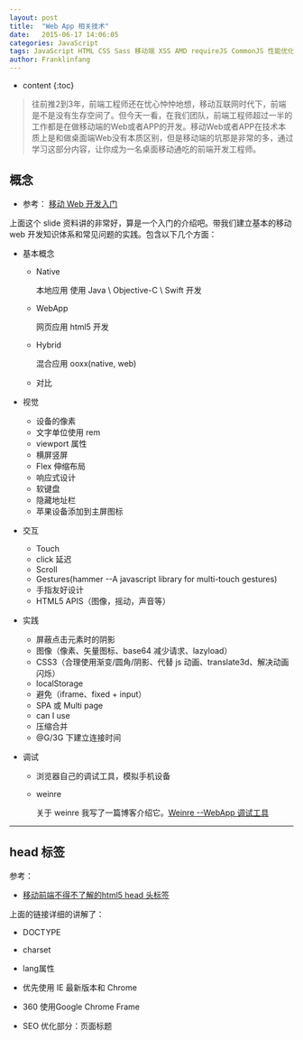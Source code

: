 ```yaml
---
layout: post
title:  "Web App 相关技术"
date:   2015-06-17 14:06:05
categories: JavaScript
tags: JavaScript HTML CSS Sass 移动端 XSS AMD requireJS CommonJS 性能优化 WebApp
author: Franklinfang
---
```


* content
{:toc}

> 往前推2到3年，前端工程师还在忧心忡忡地想，移动互联网时代下，前端是不是没有生存空间了。但今天一看，在我们团队，前端工程师超过一半的工作都是在做移动端的Web或者APP的开发。移动Web或者APP在技术本质上是和做桌面端Web没有本质区别，但是移动端的坑那是非常的多，通过学习这部分内容，让你成为一名桌面移动通吃的前端开发工程师。





## 概念

* 参考： [移动 Web 开发入门](http://junmer.github.io/mobile-dev-get-started/)

上面这个 slide 资料讲的非常好，算是一个入门的介绍吧。带我们建立基本的移动 web 开发知识体系和常见问题的实践。包含以下几个方面：

* 基本概念
    * Native

        本地应用 使用 Java \ Objective-C \ Swift 开发

    * WebApp

        网页应用 html5 开发

    * Hybrid

        混合应用 ooxx(native, web)

    * 对比

* 视觉
    * 设备的像素
    * 文字单位使用 rem
    * viewport 属性
    * 横屏竖屏
    * Flex 伸缩布局
    * 响应式设计
    * 软键盘
    * 隐藏地址栏
    * 苹果设备添加到主屏图标
* 交互
    * Touch
    * click 延迟
    * Scroll
    * Gestures(hammer --A javascript library for multi-touch gestures)
    * 手指友好设计
    * HTML5 APIS（图像，摇动，声音等）
* 实践
    * 屏蔽点击元素时的阴影
    * 图像（像素、矢量图标、base64 减少请求、lazyload）
    * CSS3（合理使用渐变/圆角/阴影、代替 js 动画、translate3d、解决动画闪烁）
    * localStorage
    * 避免（iframe、fixed + input）
    * SPA 或 Multi page
    * can I use
    * 压缩合并
    * @G/3G 下建立连接时间
* 调试
    * 浏览器自己的调试工具，模拟手机设备
    * weinre

        关于 weinre 我写了一篇博客介绍它。[Weinre --WebApp 调试工具](http://gaohaoyang.github.io/2015/06/18/weinre/)

---

## head 标签

参考：

* [移动前端不得不了解的html5 head 头标签](http://www.css88.com/archives/5480)

上面的链接详细的讲解了：

* DOCTYPE
* charset
* lang属性
* 优先使用 IE 最新版本和 Chrome
* 360 使用Google Chrome Frame
* SEO 优化部分：页面标题<title>标签(head 头部必须)，页面关键词 keywords，页面描述内容 description，定义网页作者 author，网页搜索引擎索引方式
* 为移动设备添加 viewport

    `viewport` 可以让布局在移动浏览器上显示的更好。 通常会写

```html
<meta name ="viewport" content ="initial-scale=1, maximum-scale=3, minimum-scale=1, user-scalable=no">
<!-- `width=device-width` 会导致 iPhone 5 添加到主屏后以 WebApp 全屏模式打开页面时出现黑边 http://bigc.at/ios-webapp-viewport-meta.orz -->
```

* content 参数：
    * width viewport 宽度(数值/device-width)
    * height viewport 高度(数值/device-height)
    * initial-scale 初始缩放比例
    * maximum-scale 最大缩放比例
    * minimum-scale 最小缩放比例
    * user-scalable 是否允许用户缩放(yes/no)

* ios 设备，iOS 图标，Android，Windows 8

**总结：**

```html
<!DOCTYPE html> <!-- 使用 HTML5 doctype，不区分大小写 -->
<html lang="zh-cmn-Hans"> <!-- 更加标准的 lang 属性写法 http://zhi.hu/XyIa -->
<head>
    <!-- 声明文档使用的字符编码 -->
    <meta charset='utf-8'>
    <!-- 优先使用 IE 最新版本和 Chrome -->
    <meta http-equiv="X-UA-Compatible" content="IE=edge,chrome=1"/>
    <!-- 页面描述 -->
    <meta name="description" content="不超过150个字符"/>
    <!-- 页面关键词 -->
    <meta name="keywords" content=""/>
    <!-- 网页作者 -->
    <meta name="author" content="name, email@gmail.com"/>
    <!-- 搜索引擎抓取 -->
    <meta name="robots" content="index,follow"/>
    <!-- 为移动设备添加 viewport -->
    <meta name="viewport" content="initial-scale=1, maximum-scale=3, minimum-scale=1, user-scalable=no">
    <!-- `width=device-width` 会导致 iPhone 5 添加到主屏后以 WebApp 全屏模式打开页面时出现黑边 http://bigc.at/ios-webapp-viewport-meta.orz -->

    <!-- iOS 设备 begin -->
    <meta name="apple-mobile-web-app-title" content="标题">
    <!-- 添加到主屏后的标题（iOS 6 新增） -->
    <meta name="apple-mobile-web-app-capable" content="yes"/>
    <!-- 是否启用 WebApp 全屏模式，删除苹果默认的工具栏和菜单栏 -->

    <meta name="apple-itunes-app" content="app-id=myAppStoreID, affiliate-data=myAffiliateData, app-argument=myURL">
    <!-- 添加智能 App 广告条 Smart App Banner（iOS 6+ Safari） -->
    <meta name="apple-mobile-web-app-status-bar-style" content="black"/>
    <!-- 设置苹果工具栏颜色 -->
    <meta name="format-detection" content="telphone=no, email=no"/>
    <!-- 忽略页面中的数字识别为电话，忽略email识别 -->
    <!-- 启用360浏览器的极速模式(webkit) -->
    <meta name="renderer" content="webkit">
    <!-- 避免IE使用兼容模式 -->
    <meta http-equiv="X-UA-Compatible" content="IE=edge">
    <!-- 针对手持设备优化，主要是针对一些老的不识别viewport的浏览器，比如黑莓 -->
    <meta name="HandheldFriendly" content="true">
    <!-- 微软的老式浏览器 -->
    <meta name="MobileOptimized" content="320">
    <!-- uc强制竖屏 -->
    <meta name="screen-orientation" content="portrait">
    <!-- QQ强制竖屏 -->
    <meta name="x5-orientation" content="portrait">
    <!-- UC强制全屏 -->
    <meta name="full-screen" content="yes">
    <!-- QQ强制全屏 -->
    <meta name="x5-fullscreen" content="true">
    <!-- UC应用模式 -->
    <meta name="browsermode" content="application">
    <!-- QQ应用模式 -->
    <meta name="x5-page-mode" content="app">
    <!-- windows phone 点击无高光 -->
    <meta name="msapplication-tap-highlight" content="no">
    <!-- iOS 图标 begin -->
    <link rel="apple-touch-icon-precomposed" href="/apple-touch-icon-57x57-precomposed.png"/>
    <!-- iPhone 和 iTouch，默认 57x57 像素，必须有 -->
    <link rel="apple-touch-icon-precomposed" sizes="114x114" href="/apple-touch-icon-114x114-precomposed.png"/>
    <!-- Retina iPhone 和 Retina iTouch，114x114 像素，可以没有，但推荐有 -->
    <link rel="apple-touch-icon-precomposed" sizes="144x144" href="/apple-touch-icon-144x144-precomposed.png"/>
    <!-- Retina iPad，144x144 像素，可以没有，但推荐有 -->
    <!-- iOS 图标 end -->

    <!-- iOS 启动画面 begin -->
    <link rel="apple-touch-startup-image" sizes="768x1004" href="/splash-screen-768x1004.png"/>
    <!-- iPad 竖屏 768 x 1004（标准分辨率） -->
    <link rel="apple-touch-startup-image" sizes="1536x2008" href="/splash-screen-1536x2008.png"/>
    <!-- iPad 竖屏 1536x2008（Retina） -->
    <link rel="apple-touch-startup-image" sizes="1024x748" href="/Default-Portrait-1024x748.png"/>
    <!-- iPad 横屏 1024x748（标准分辨率） -->
    <link rel="apple-touch-startup-image" sizes="2048x1496" href="/splash-screen-2048x1496.png"/>
    <!-- iPad 横屏 2048x1496（Retina） -->

    <link rel="apple-touch-startup-image" href="/splash-screen-320x480.png"/>
    <!-- iPhone/iPod Touch 竖屏 320x480 (标准分辨率) -->
    <link rel="apple-touch-startup-image" sizes="640x960" href="/splash-screen-640x960.png"/>
    <!-- iPhone/iPod Touch 竖屏 640x960 (Retina) -->
    <link rel="apple-touch-startup-image" sizes="640x1136" href="/splash-screen-640x1136.png"/>
    <!-- iPhone 5/iPod Touch 5 竖屏 640x1136 (Retina) -->
    <!-- iOS 启动画面 end -->

    <!-- iOS 设备 end -->
    <meta name="msapplication-TileColor" content="#000"/>
    <!-- Windows 8 磁贴颜色 -->
    <meta name="msapplication-TileImage" content="icon.png"/>
    <!-- Windows 8 磁贴图标 -->

    <link rel="alternate" type="application/rss+xml" title="RSS" href="/rss.xml"/>
    <!-- 添加 RSS 订阅 -->
    <link rel="shortcut icon" type="image/ico" href="/favicon.ico"/>
    <!-- 添加 favicon icon -->

    <title>标题</title>
</head>
<body>
</body>
</html>
```

## 页面切换动画

* [移动端重构系列13——页面切换](http://www.w3cplus.com/mobile/mobile-terminal-refactoring-slider.html)
* [CSS3 3D Transform](http://www.w3cplus.com/css3/css3-3d-transform.html)

关于 HammerJS 的一个中文文档

* [Hammer.js](http://www.cnblogs.com/iamlilinfeng/p/4239957.html)

---

## CSS Processing

> CSS语言由于其自身语言设计的问题，加上一些浏览器兼容性问题，往往会使得我们在写它的时候，要写很多冗余代码，或者为了兼容性对同一个样式设定写好几遍。针对这些问题，诞生了CSS预处理和后处理的概念及相关方法、工具。
>
> 这些工具和方法帮助我们能够更加高效地书写可维护性更强的CSS代码。

这里我尝试使用了 Sass，果然很好用。下面记录几个 sass 教程。

* [Sass入门-w3cplus](http://www.w3cplus.com/sassguide/)
* [SASS用法指南-阮一峰](http://www.ruanyifeng.com/blog/2012/06/sass.html)

### 安装

首先要有 ruby 环境。

由于国内网络原因（你懂的），导致 rubygems.org 存放在 Amazon S3 上面的资源文件间歇性连接失败。这时候我们可以通过gem sources命令来配置源，先移除默认的 https://rubygems.org 源，然后添加淘宝的源 https://ruby.taobao.org/，然后查看下当前使用的源是哪个，如果是淘宝的，则表示可以输入 sass 安装命令 `gem install sass` 了。

    $ gem sources --remove https://rubygems.org/
    $ gem sources -a https://ruby.taobao.org/
    $ gem sources -l
    *** CURRENT SOURCES ***

    https://ruby.taobao.org
    # 请确保只有 ruby.taobao.org
    $ gem install sass

### 编译

    sass --watch style.scss:style.css --style expanded

---

### 补充

**`rem`**

字体单位使用 rem，用户在手机上设置了字体大小时，不会打破布局，造成混乱。

* [CSS3的REM设置字体大小-w3cplus](http://www.w3cplus.com/css3/define-font-size-with-css3-rem)
* [响应式十日谈第一日：使用 rem 设置文字大小-一丝](http://www.iyunlu.com/view/css-xhtml/76.html)

---

## 安全

> 安全是大家经常容易忽视，但其实一旦出现影响会非常大的问题，尤其对于没有经历过企业开发，或者没有踩过坑的同学，如果等到公司工作，做实际项目后非常容易发生安全问题。

### 分类

WEB基本攻击大致可以分为三大类：“资源枚举”、“参数操纵” 和 “其它攻击”

* 资源枚举
* 参数操纵
    * SQL注入
    * XPath注入
    * cgi命令执行
    * XXS（cross-site scripting跨域脚本攻击）其重点是“跨域”和“客户端执行”
        * Reflected XSS ——基于反射的XSS攻击。主要依靠站点服务端返回脚本，在客户端触发执行从而发起WEB攻击。
        * DOM-based or local XSS——基于DOM或本地的XSS攻击
        * Stored XSS——基于存储的XSS攻击
    * 会话劫持
* 其它攻击
    * CSRF（cross-site request forgery）跨站请求伪造
    * 钓鱼攻击指的是网站的伪造，比如ta0bao.com，然后在其中应用XSS等方式发起攻击。
    * 拒绝服务（DoS）指的是向网站发起洪水一样的请求（Traffic Floor），导致服务器超负荷并关闭，处理方法常规是采用QoS（Quality of Service）的软硬件解决方案。

### 关于 XSS

> **跨网站脚本**（Cross-site scripting，通常简称为XSS或跨站脚本或跨站脚本攻击）是一种网站应用程序的安全漏洞攻击，是代码注入的一种。它允许恶意用户将代码注入到网页上，其他用户在观看网页时就会受到影响。这类攻击通常包含了HTML以及用户端脚本语言。
>
> XSS攻击通常指的是通过利用网页开发时留下的漏洞，通过巧妙的方法注入恶意指令代码到网页，使用户加载并执行攻击者恶意制造的网页程序。这些恶意网页程序通常是JavaScript，但实际上也可以包括Java， VBScript， ActiveX， Flash 或者甚至是普通的HTML。攻击成功后，攻击者可能得到更高的权限（如执行一些操作）、私密网页内容、会话和cookie等各种内容。
>
> ——维基百科

### XSS 防护

1. 浏览器解析顺序：

    HTML Parser >> CSS Parser >> JavaScript Parser

2. 浏览器解码顺序：

    HTML Decoding >> URL Decoding >> JavaScript Decoding

3. 具体的防护方式：

    * 验证输入并且基于语境和按照正确的顺序转义不可信数据
        * HTML 中的字符串
        * HTML 属性中的字符串
        * 事件句柄属性和 JavaScript 中的字符串
        * HTML 属性中的 URL 路径
        * HTML 风格属性和 CSS 中的字符串
        * JavaScript 中的 HTML
    * 始终遵循白名单优于黑名单的做法
    * 使用 UTF-8 为默认的字符编码以及设置 content 为 text/html
    * 不要将用户可以控制的文本放在<meta>标签前。通过使用不同的字符集注射可以导致 XSS。
    * 使用 <!DOCTYPE html>
    * 使用推荐的 HTTP 响应头进行 XSS 防护
    * 防止 CRLF 注入/HTTP 响应拆分
    * 禁止 TRACE 和其他非必要方法


对于 innerHTML 的方式输出的，我们可以采用如下的方式转码

```js
/**
 * 转码 XSS 防护
 * @param  {String} str 用户输入的字符串
 * @return {String}     转码后的字符串
 */
function changeCode(str) {
    str = str.replace(/&/g, "&amp;")
              .replace(/</g, "&lt;")
              .replace(/>/g, "&gt;")
              .replace(/"/g, "&quot;")
              .replace(/'/g, "&#x27;")
              .replace(/\//g, "&#x2f;");
    return str;
}
```

---

参考：

* [浅谈WEB安全性（前端向）](http://www.cnblogs.com/vajoy/p/4176908.html)
* [XSS的原理分析与解剖](http://www.freebuf.com/articles/web/40520.html)
* [原创翻译：给开发者的终极XSS防护备忘录](http://www.fooying.com/chinese-translationthe-ultimate-xss-protection-cheatsheet-for-developers/)

---

## 性能优化

> 在自己做一些小项目时，可能是学校的一些网站项目，流量可能日均都不超过500，而且大多是校园局域网内访问；或者是开发一些实验室的MIS系统，这辈子你都不会去使用你开发的这个系统。在这样一些项目中，性能优化往往会被你忽略。
>
> 但是如果你是做一个日均PV数万、数十万、甚至更大的量级，开发的页面会被全国各地，不同网络条件的用户来进行访问。这个时候，性能问题就无法忽视了。在当今的网络条件下，如果你的页面3秒都无法完成首屏渲染，一定会让你的网站流失很多用户。
>
> 整个网站的性能优化有很多的环节和工作，大多数时候，不是前端工程师单独就能完成的，尤其在职能划分明确的公司中，往往需要前后端、运维、DBA等多个职位协同完成。所以，在我们的课程中，主要让你了解整个性能优化都涉及哪些方面的工作，同时，我们会专注介绍一些在前端领域可以重点关注的技术点。

这里就是网页的打开速度，如果你的网页打开速度很慢，那么一定会有用户的流失。所以性能优化很重要。

* 网页内容
    * 减少http请求次数
    * 减少DNS查询次数
    * 避免页面跳转
    * 缓存Ajax
    * 延迟加载
    * 提前加载
    * 减少DOM元素数量
    * 根据域名划分内容
    * 减少iframe数量
    * 避免404
* 服务器
    * 使用CDN
    * 添加Expires 或Cache-Control报文头
    * Gzip压缩传输文件
    * 配置ETags
    * 尽早flush输出
    * 使用GET Ajax请求
    * 避免空的图片src
* Cookie
    * 减少Cookie大小
    * 页面内容使用无cookie域名
* CSS
    * 将样式表置顶
    * 避免CSS表达式
    * 用\<link\>代替@import
    * 避免使用Filters
* Javascript
    * 将脚本置底
    * 使用外部Javascirpt和CSS文件
    * 精简Javascript和CSS
    * 去除重复脚本
    * 减少DOM访问
    * 使用智能事件处理
* 图片
    * 优化图像
    * 优化CSS Sprite
    * 不要在HTML中缩放图片
    * 使用小且可缓存的favicon.ico
* 移动客户端
    * 保持单个内容小于25KB
    * 打包组建成符合文档

具体细节参考文章：

* [毫秒必争，前端网页性能最佳实践](http://www.cnblogs.com/developersupport/p/webpage-performance-best-practices.html)

我在 ToDo 这个任务中主要使用了 CDN 来加载静态资源。比如我使用了 [百度静态资源公共库](http://cdn.code.baidu.com/)。引用了里面的 fontawesome，速度果然比在 GitHub 仓库里快很多。下一步是压缩我自己写的静态资源。

其他参考资料：

* [给网页设计师和前端开发者看的前端性能优化](http://www.oschina.net/translate/front-end-performance-for-web-designers-and-front-end-developers#section:maximising-parallelisation)
* [梳理：提高前端性能方面的处理以及不足](http://www.zhangxinxu.com/wordpress/?p=3152)
* [css sprite原理优缺点及使用](http://www.cnblogs.com/mofish/archive/2010/10/12/1849062.html)
* [CSS Sprites：鱼翅还是三鹿？](http://www.qianduan.net/css-sprites-useful-technique-or-potential-nuisance/)
* [大型网站的灵魂——性能](http://www.cnblogs.com/leefreeman/p/3998757.html)
* [编写高效的 CSS 选择器](http://web.jobbole.com/35339/)

---

## 模块化

> 对于一个复杂项目，特别是多人协作的复杂项目，如何合理划分模块，如何更加方便地进行模块加载，如何管理模块之间的依赖，是一个项目团队都会面临的问题，目前业界已经有了一些较为普遍的解决方案，如AMD。这个部分希望你能够通过学习JavaScript的模块化，学习如何合理地规划项目模块，合理使用模块化工具来优化你的项目代码结构。

一个模块就是实现特定功能的文件，有了模块，我们就可以更方便地使用别人的代码，想要什么功能，就加载什么模块。模块开发需要遵循一定的规范，否则就都乱套了。

根据AMD规范，我们可以使用 `define` 定义模块，使用 `require` 调用模块。

目前，通行的 js 模块规范主要有两种：`CommonJS` 和 `AMD`。

### AMD规范

AMD 即 Asynchronous Module Definition，中文名是“异步模块定义”的意思。它是一个在浏览器端模块化开发的规范，服务器端的规范是 CommonJS

模块将被异步加载，模块加载不影响后面语句的运行。所有依赖某些模块的语句均放置在回调函数中。

AMD 是 RequireJS 在推广过程中对模块定义的规范化的产出。

详细 API 如下：

* [AMD（中文版）](https://github.com/amdjs/amdjs-api/wiki/AMD-(%E4%B8%AD%E6%96%87%E7%89%88))

---

### CommonJS规范

CommonJS 是服务器端模块的规范，Node.js 采用了这个规范。Node.JS 首先采用了 js 模块化的概念。

根据 CommonJS 规范，一个单独的文件就是一个模块。每一个模块都是一个单独的作用域，也就是说，在该模块内部定义的变量，无法被其他模块读取，除非定义为 global 对象的属性。

输出模块变量的最好方法是使用 module.exports 对象。

---

### 为什么要用 requireJS

试想一下，如果一个网页有很多的js文件，那么浏览器在下载该页面的时候会先加载js文件，从而停止了网页的渲染，如果文件越多，浏览器可能失去响应。其次，要保证js文件的依赖性，依赖性最大的模块（文件）要放在最后加载，当依赖关系很复杂的时候，代码的编写和维护都会变得困难。

RequireJS就是为了解决这两个问题而诞生的：

> （1）实现js文件的异步加载，避免网页失去响应；
> （2）管理模块之间的依赖性，便于代码的编写和维护。

#### requireJS

* [requireJS 官网](http://requirejs.org/)
* [requireJS 中文网](http://www.requirejs.cn/)

---

### AMD和CMD

CMD（Common Module Definition） 通用模块定义。该规范明确了模块的基本书写格式和基本交互规则。该规范是在国内发展出来的。AMD是依赖关系前置，CMD是按需加载。

> AMD 是 RequireJS 在推广过程中对模块定义的规范化产出。
> CMD 是 SeaJS 在推广过程中对模块定义的规范化产出。

* [CMD 模块定义规范](https://github.com/seajs/seajs/issues/242)

对于依赖的模块，AMD 是提前执行，CMD 是延迟执行。

> AMD:提前执行（异步加载：依赖先执行）+延迟执行
> CMD:延迟执行（运行到需加载，根据顺序执行）

---


### 参考   

* [Javascript模块化编程（一）：模块的写法--阮一峰](http://www.ruanyifeng.com/blog/2012/10/javascript_module.html)
* [Javascript模块化编程（二）：AMD规范](http://www.ruanyifeng.com/blog/2012/10/asynchronous_module_definition.html)
* [Javascript模块化编程（三）：require.js的用法](http://www.ruanyifeng.com/blog/2012/11/require_js.html)
* [详解 JavaScript 模块开发](http://segmentfault.com/a/1190000000733959)
* [浅谈模块化的JavaScript](http://www.cnblogs.com/jinguangguo/archive/2013/04/06/3002515.html?utm_source=tuicool)
* [再谈 SeaJS 与 RequireJS 的差异](http://div.io/topic/430)
* 玩转AMD系列 by erik@EFE
    * [玩转AMD - 写在前面](http://efe.baidu.com/blog/dissecting-amd-preface/)
    * [玩转AMD - 设计思路](http://efe.baidu.com/blog/dissecting-amd-what/)
    * [玩转AMD - 应用实践](http://efe.baidu.com/blog/dissecting-amd-how/)
    * [玩转AMD - Loader](http://efe.baidu.com/blog/dissecting-amd-loader/)   



---


## 前端工程化

> 业界目前有非常多的前端开发工具，完成一些开发过程中可以自动化完成的工作，提高研发效率，并且可以提高多人协作时的开发过程一致性，提高整个项目的运维效率。
>
> 在EFE日常工作中，我们是基于EDP，完成项目开发过程中的项目构建、包管理、调试、单测、静态检测、打包、压缩、优化、项目部署等一系列所有工作。

注：

如果网络不好，可以使用 [淘宝 NPM 镜像](http://npm.taobao.org/)。

### 参考

* [前端工程与模块化框架](http://div.io/topic/439)
* [手机百度前端工程化之路](http://mweb.baidu.com/p/baidusearch-front-end-road.html)
* [对话百度前端工程师张云龙：F.I.S与前端工业化](http://www.infoq.com/cn/articles/yunlong-on-fis)
* [EDP](https://github.com/ecomfe/edp)
* [Grunt教程——初涉Grunt](http://www.w3cplus.com/tools/grunt-tutorial-start-grunt.html)
* [gulp入门指南](http://www.open-open.com/lib/view/open1417068223049.html)
* [Gulp开发教程（翻译）](http://www.w3ctech.com/topic/134)
* [Gulp 中文网](http://www.gulpjs.com.cn/)
* [npm的package.json中文文档](https://github.com/ericdum/mujiang.info/issues/6)

---

## 最终作品

在任务三中，做了一个 PC 端的 ToDo 应用。任务四是将它优化，以适应移动端设备。

### ToDo WebApp Version

* [任务四要求](https://github.com/baidu-ife/ife/tree/master/task/task0004)
* [源代码](https://github.com/Gaohaoyang/ToDo-WebApp)
* [在线 demo](http://gaohaoyang.github.io/ToDo-WebApp/)
* 手机查看 ↓ 二维码 ↓

    ![todoWebApp](http://7q5cdt.com1.z0.glb.clouddn.com/task4-code-todoWebApp.png)

* [我的博客 HyG](http://gaohaoyang.github.io)

### Details

* **数据存储**

    以 JSON 模拟数据表的形式存储于 LocalStorage 中

         使用数据库的思想，构建3张表。
         cateJson 分类
         childCateJson 子分类
         taskJson 任务

         分类表 cate
         ----------------------
         id* | name | child(FK)
         ----------------------

         子分类表 childCate
         --------------------------------
         id* | pid(FK) | name | child(FK)
         --------------------------------

         任务表 task
         ----------------------------------------------
         id* | pid(FK) | finish | name | date | content
         ----------------------------------------------

* **使用 `Sass` 重构了 CSS 代码**

    使用分块、继承等方式，使得代码更加清晰明了。

* **响应式布局**

    针对手机端细节做了很多调整，更符合手机上的视觉交互习惯。

* **加入页面切换效果**

    使用 `translate3d()`，纯 CSS3 切换动画效果。

* **处理了 XSS 防护**

    对可能造成破坏的字符进行转码。

* **性能优化**

    使用 CDN 处理静态资源 fontAwesome，压缩静态资源等

* **模块化**

    使用 requireJS 模块化 JavaScript 代码。重构 JavaScript 代码。优化之前写的耦合性高的绑定事件，重新绑定事件，降低耦合性。期间根据具体需求重写了事件代理的代码。

* **前端工程化**

    使用 gulp，自动编译 Sass，压缩 CSS 和 JavaScript 代码。并且配置了自动流程。



---

## 其他

### `-webkit-tap-highlight-color` 属性

感谢 [fiona](https://github.com/fiona23) 指出。

safari移动端点击的时候会闪一下加上 `-webkit-tap-highlight-color: transparent;` 就不会闪了。

参考：

* [`-webkit-tap-highlight-color`  css88](http://www.css88.com/webkit/-webkit-tap-highlight-color/)
* [`-webkit-tap-highlight-color` 属性](http://ued.ctrip.com/webkitcss/prop/tap-highlight-color.html)

---

### textarea 标签 disabled 颜色

* 为什么用 disabled 属性？

    因为我发现仅仅使用 readonly 属性，在 IE 下是显示光标的。于是使用 disabled。

* 出现的问题

    各家浏览器对于 disabled 属性有自己的样式设定，比如 IE 下是灰色的。苹果设备下也是。改变这些样式的方法也不是统一的。如果要兼容 Safari 必须加上

```
background: #fff;
-webkit-text-fill-color: rgba(0, 0, 0, 1);
-webkit-opacity: 1;
```

于是最终代码如下：

```css
textarea:disabled {
    color:#000;
    background: #fff;
    -webkit-text-fill-color: rgba(0, 0, 0, 1);
    -webkit-opacity: 1;
}
```

* 参考：[Disabled input text color 中的评论](http://stackoverflow.com/a/4648315)
